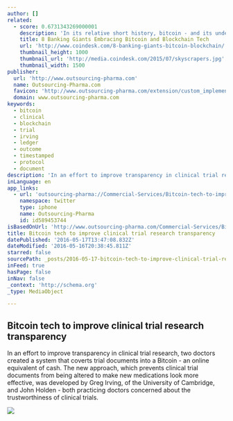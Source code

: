 ```yaml
---
author: []
related:
  - score: 0.6731343269000001
    description: 'In its relative short history, bitcoin - and its underlying technology the blockchain - have captivated thinkers around the world, but not everyone was quick to see the potential. Due in part to its initial billing as a threat to the traditional financial ecosystem, these institutions have perhaps understandably responded with sharp critiques and deep skepticism for the technology.'
    title: 8 Banking Giants Embracing Bitcoin and Blockchain Tech
    url: 'http://www.coindesk.com/8-banking-giants-bitcoin-blockchain/'
    thumbnail_height: 1000
    thumbnail_url: 'http://media.coindesk.com/2015/07/skyscrapers.jpg'
    thumbnail_width: 1500
publisher:
  url: 'http://www.outsourcing-pharma.com'
  name: Outsourcing-Pharma.com
  favicon: 'http://www.outsourcing-pharma.com/extension/custom_implement/design/outsourcing_pharma/images/favicon.ico'
  domain: www.outsourcing-pharma.com
keywords:
  - bitcoin
  - clinical
  - blockchain
  - trial
  - irving
  - ledger
  - outcome
  - timestamped
  - protocol
  - document
description: 'In an effort to improve transparency in clinical trial research, two doctors created a system that coverts trial documents into a Bitcoin - an online equivalent of cash. The new approach, which prevents clinical trial documents from being altered to make new medications look more effective, was developed by Greg Irving, of the University of Cambridge, and John Holden - both practicing doctors concerned about the trustworthiness of clinical trials.'
inLanguage: en
app_links:
  - url: 'outsourcing-pharma://Commercial-Services/Bitcoin-tech-to-improve-clinical-trial-research-transparency'
    namespace: twitter
    type: iphone
    name: Outsourcing-Pharma
    id: id589453744
isBasedOnUrl: 'http://www.outsourcing-pharma.com/Commercial-Services/Bitcoin-tech-to-improve-clinical-trial-research-transparency'
title: Bitcoin tech to improve clinical trial research transparency
datePublished: '2016-05-17T13:47:08.832Z'
dateModified: '2016-05-16T20:38:45.811Z'
starred: false
sourcePath: _posts/2016-05-17-bitcoin-tech-to-improve-clinical-trial-research-transparency.md
inFeed: true
hasPage: false
inNav: false
_context: 'http://schema.org'
_type: MediaObject

---
```

<article style=""><h1>Bitcoin tech to improve clinical trial research transparency</h1><p>In an effort to improve transparency in clinical trial research, two doctors created a system that coverts trial documents into a Bitcoin - an online equivalent of cash. The new approach, which prevents clinical trial documents from being altered to make new medications look more effective, was developed by Greg Irving, of the University of Cambridge, and John Holden - both practicing doctors concerned about the trustworthiness of clinical trials.</p><img src="http://www.outsourcing-pharma.com/var/plain_site/storage/images/publications/pharmaceutical-science/outsourcing-pharma.com/commercial-services/bitcoin-tech-to-improve-clinical-trial-research-transparency/11119321-1-eng-GB/Bitcoin-tech-to-improve-clinical-trial-research-transparency_medium_vga.jpg" /></article>